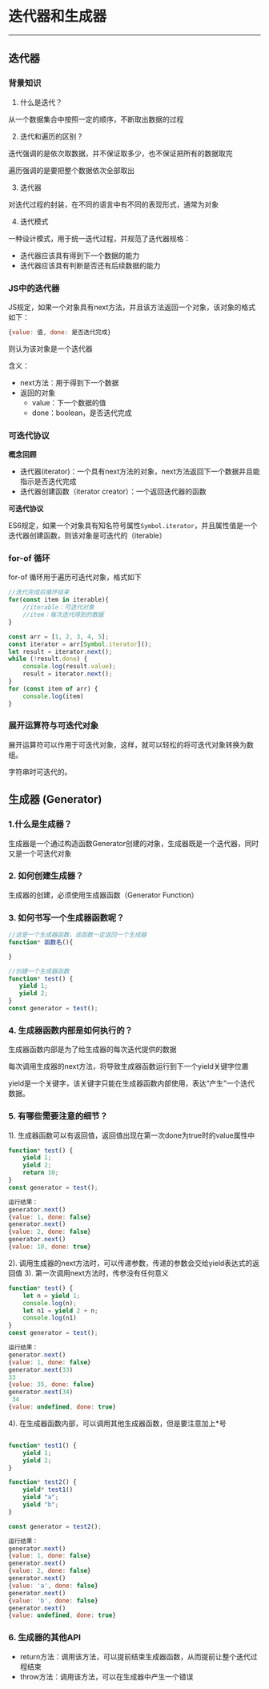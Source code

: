 # 迭代器和生成器
----------

## 迭代器

### 背景知识

1. 什么是迭代？

从一个数据集合中按照一定的顺序，不断取出数据的过程

2. 迭代和遍历的区别？

迭代强调的是依次取数据，并不保证取多少，也不保证把所有的数据取完

遍历强调的是要把整个数据依次全部取出

3. 迭代器

对迭代过程的封装，在不同的语言中有不同的表现形式，通常为对象

4. 迭代模式

一种设计模式，用于统一迭代过程，并规范了迭代器规格：

- 迭代器应该具有得到下一个数据的能力
- 迭代器应该具有判断是否还有后续数据的能力

### JS中的迭代器

JS规定，如果一个对象具有next方法，并且该方法返回一个对象，该对象的格式如下：

```js
{value: 值, done: 是否迭代完成}
```

则认为该对象是一个迭代器

含义：

- next方法：用于得到下一个数据
- 返回的对象
  - value：下一个数据的值
  - done：boolean，是否迭代完成


### 可迭代协议

**概念回顾**

- 迭代器(iterator)：一个具有next方法的对象，next方法返回下一个数据并且能指示是否迭代完成
- 迭代器创建函数（iterator creator）：一个返回迭代器的函数

**可迭代协议**

ES6规定，如果一个对象具有知名符号属性```Symbol.iterator```，并且属性值是一个迭代器创建函数，则该对象是可迭代的（iterable）

### for-of 循环

for-of 循环用于遍历可迭代对象，格式如下

```js
//迭代完成后循环结束
for(const item in iterable){
    //iterable：可迭代对象
    //item：每次迭代得到的数据
}
```

```javascript
const arr = [1, 2, 3, 4, 5];
const iterator = arr[Symbol.iterator]();
let result = iterator.next();
while (!result.done) {
    console.log(result.value);
    result = iterator.next();
}
for (const item of arr) {
    console.log(item)
}
```

### 展开运算符与可迭代对象

展开运算符可以作用于可迭代对象，这样，就可以轻松的将可迭代对象转换为数组。

字符串时可迭代的。


## 生成器 (Generator)

### 1.什么是生成器？

生成器是一个通过构造函数Generator创建的对象，生成器既是一个迭代器，同时又是一个可迭代对象

### 2. 如何创建生成器？

生成器的创建，必须使用生成器函数（Generator Function）

### 3. 如何书写一个生成器函数呢？

```js
//这是一个生成器函数，该函数一定返回一个生成器
function* 函数名(){

}
```

```javascript
//创建一个生成器函数
function* test() {
   yield 1;
   yield 2;
}
const generator = test();
```

### 4. 生成器函数内部是如何执行的？

生成器函数内部是为了给生成器的每次迭代提供的数据

每次调用生成器的next方法，将导致生成器函数运行到下一个yield关键字位置

yield是一个关键字，该关键字只能在生成器函数内部使用，表达“产生”一个迭代数据。

### 5. 有哪些需要注意的细节？

1). 生成器函数可以有返回值，返回值出现在第一次done为true时的value属性中
```javascript
function* test() {
    yield 1;
    yield 2;
    return 10;
}
const generator = test();

运行结果：
generator.next()
{value: 1, done: false}
generator.next()
{value: 2, done: false}
generator.next()
{value: 10, done: true}
```
2). 调用生成器的next方法时，可以传递参数，传递的参数会交给yield表达式的返回值
3). 第一次调用next方法时，传参没有任何意义
```javascript
function* test() {
    let n = yield 1;
    console.log(n);
    let n1 = yield 2 + n;
    console.log(n1)
}
const generator = test();

运行结果：
generator.next()
{value: 1, done: false}
generator.next(33)
33
{value: 35, done: false}
generator.next(34)
 34
{value: undefined, done: true}
```
4). 在生成器函数内部，可以调用其他生成器函数，但是要注意加上*号

```javascript

function* test1() {
    yield 1;
    yield 2;
}

function* test2() {
    yield* test1()
    yield "a";
    yield "b";
}

const generator = test2();

运行结果：
generator.next()
{value: 1, done: false}
generator.next()
{value: 2, done: false}
generator.next()
{value: 'a', done: false}
generator.next()
{value: 'b', done: false}
generator.next()
{value: undefined, done: true}
```
### 6. 生成器的其他API

- return方法：调用该方法，可以提前结束生成器函数，从而提前让整个迭代过程结束
- throw方法：调用该方法，可以在生成器中产生一个错误

